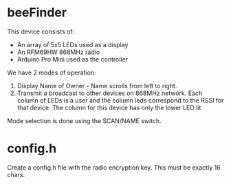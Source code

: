 # beeFinder

This device consists of:
- An array of 5x5 LEDs used as a display
- An RFM69HW 868MHz radio
- Arduino Pro Mini used as the controller

We have 2 modes of operation:
1) Display Name of Owner - Name scrolls from left to right.
2) Transmit a broadcast to other devices on 868MHz network.  Each column of LEDs is a user and the column leds correspond to the RSSI for that device.  The column for this device has only the lower LED lit

Mode selection is done using the SCAN/NAME switch.

# config.h
Create a config.h file with the radio encryption key.  This must be exactly 16 chars.
